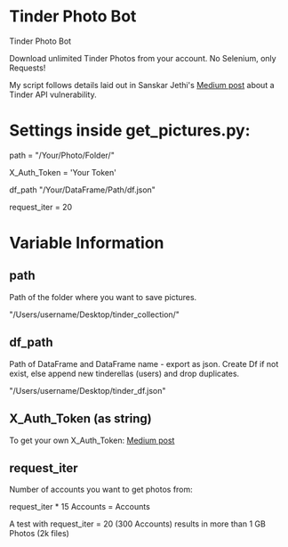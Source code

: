 # Tinder Photo Bot
Tinder Photo Bot 

Download unlimited Tinder Photos from your account. 
No Selenium, only Requests!

My script follows details laid out in Sanskar Jethi's [Medium post](https://medium.com/@sansyrox/hacking-tinders-premium-model-43f9f699d44) about a Tinder API vulnerability.

# Settings inside get_pictures.py:

path = "/Your/Photo/Folder/"

X_Auth_Token  = 'Your Token'

df_path "/Your/DataFrame/Path/df.json" 

request_iter = 20




# Variable Information

## path

Path of the folder where you want to save pictures.

"/Users/username/Desktop/tinder_collection/"

## df_path

Path of DataFrame and DataFrame name - export as json. Create Df if not exist, else append new tinderellas (users) and drop duplicates.

"/Users/username/Desktop/tinder_df.json"

## X_Auth_Token (as string)

To get your own X_Auth_Token:  [Medium post](https://medium.com/@sansyrox/hacking-tinders-premium-model-43f9f699d44)

## request_iter

Number of accounts you want to get photos from:

request_iter * 15 Accounts = Accounts

A test with request_iter = 20 (300 Accounts) results in more than 1 GB Photos (2k files)
